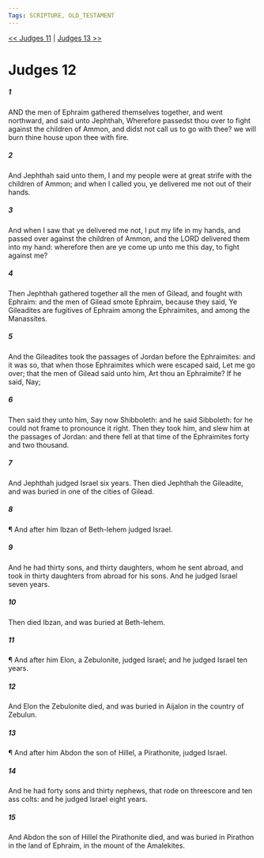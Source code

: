 ```yaml
---
Tags: SCRIPTURE, OLD_TESTAMENT
---
```


[<< Judges 11](OLD_TESTAMENT/07_Judges/Judges_11.md) | [Judges 13 >>](OLD_TESTAMENT/07_Judges/Judges_13.md)

# Judges 12

##### 1

AND the men of Ephraim gathered themselves together, and went northward, and said unto Jephthah, Wherefore passedst thou over to fight against the children of Ammon, and didst not call us to go with thee? we will burn thine house upon thee with fire.

##### 2

And Jephthah said unto them, I and my people were at great strife with the children of Ammon; and when I called you, ye delivered me not out of their hands.

##### 3

And when I saw that ye delivered me not, I put my life in my hands, and passed over against the children of Ammon, and the LORD delivered them into my hand: wherefore then are ye come up unto me this day, to fight against me?

##### 4

Then Jephthah gathered together all the men of Gilead, and fought with Ephraim: and the men of Gilead smote Ephraim, because they said, Ye Gileadites are fugitives of Ephraim among the Ephraimites, and among the Manassites.

##### 5

And the Gileadites took the passages of Jordan before the Ephraimites: and it was so, that when those Ephraimites which were escaped said, Let me go over; that the men of Gilead said unto him, Art thou an Ephraimite? If he said, Nay;

##### 6

Then said they unto him, Say now Shibboleth: and he said Sibboleth: for he could not frame to pronounce it right. Then they took him, and slew him at the passages of Jordan: and there fell at that time of the Ephraimites forty and two thousand.

##### 7

And Jephthah judged Israel six years. Then died Jephthah the Gileadite, and was buried in one of the cities of Gilead.

##### 8

¶ And after him Ibzan of Beth-lehem judged Israel.

##### 9

And he had thirty sons, and thirty daughters, whom he sent abroad, and took in thirty daughters from abroad for his sons. And he judged Israel seven years.

##### 10

Then died Ibzan, and was buried at Beth-lehem.

##### 11

¶ And after him Elon, a Zebulonite, judged Israel; and he judged Israel ten years.

##### 12

And Elon the Zebulonite died, and was buried in Aijalon in the country of Zebulun.

##### 13

¶ And after him Abdon the son of Hillel, a Pirathonite, judged Israel.

##### 14

And he had forty sons and thirty nephews, that rode on threescore and ten ass colts: and he judged Israel eight years.

##### 15

And Abdon the son of Hillel the Pirathonite died, and was buried in Pirathon in the land of Ephraim, in the mount of the Amalekites.
